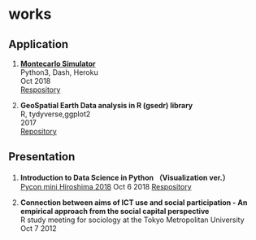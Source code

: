 # works
## Application

1. **[Montecarlo Simulator](https://montecarlo-dash-app.herokuapp.com/)**  
Python3, Dash, Heroku  
Oct 2018  
[Respository](https://github.com/ksnt/pycon_hiro_2018/tree/master/code/montecarlo)  

1. **GeoSpatial Earth Data analysis in R (gsedr) library**  
R, tydyverse,ggplot2  
2017  
[Repository](https://github.com/ksnt/gsedr)  


## Presentation

1. **Introduction to Data Science in Python （Visualization ver.）**  
    [Pycon mini Hiroshima 2018](https://hiroshima.pycon.jp/2018/)
    Oct 6 2018
    [Respository](https://github.com/ksnt/pycon_hiro_2018)
    
1. **Connection between aims of ICT use and social participation - An empirical approach from the social capital perspective**  
   R study meeting for sociology at the Tokyo Metropolitan University  
   Oct 7 2012
